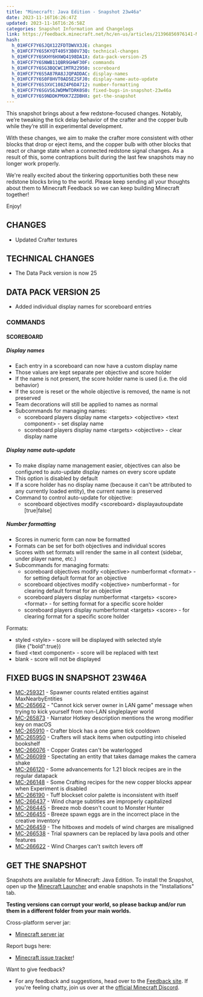 ```yaml
---
title: "Minecraft: Java Edition - Snapshot 23w46a"
date: 2023-11-16T16:26:47Z
updated: 2023-11-16T16:26:58Z
categories: Snapshot Information and Changelogs
link: https://feedback.minecraft.net/hc/en-us/articles/21396856976141-Minecraft-Java-Edition-Snapshot-23w46a
hash:
  h_01HFCF7Y6SJQX12ZFDTDWVX3JE: changes
  h_01HFCF7Y6S5KYQT405Y3B0V73Q: technical-changes
  h_01HFCF7Y6SKHY6HXWQ4198DA1X: data-pack-version-25
  h_01HFCF7Y6SNWB11QBR9GHWF30F: commands
  h_01HFCF7Y6SG3BQCWC1MTR22950: scoreboard
  h_01HFCF7Y6S5A87RA8JJQPADDAC: display-names
  h_01HFCF7Y6S0F8HVT0AD5E2SFJ0: display-name-auto-update
  h_01HFCF7Y6S3XVC108Z4P6DA712: number-formatting
  h_01HFCF7Y6SGVS6JWDMWTDRK0S0: fixed-bugs-in-snapshot-23w46a
  h_01HFCF7Y6S9NDDKPMXK7ZZDBHX: get-the-snapshot
---
```


This snapshot brings about a few redstone-focused changes. Notably, we’re tweaking the tick delay behavior of the crafter and the copper bulb while they’re still in experimental development.

With these changes, we aim to make the crafter more consistent with other blocks that drop or eject items, and the copper bulb with other blocks that react or change state when a connected redstone signal changes. As a result of this, some contraptions built during the last few snapshots may no longer work properly.

We're really excited about the tinkering opportunities both these new redstone blocks bring to the world. Please keep sending all your thoughts about them to Minecraft Feedback so we can keep building Minecraft together!

Enjoy!

## CHANGES

- Updated Crafter textures

## TECHNICAL CHANGES

- The Data Pack version is now 25

## DATA PACK VERSION 25

- Added individual display names for scoreboard entries

### COMMANDS

#### SCOREBOARD

##### Display names

- Each entry in a scoreboard can now have a custom display name
- Those values are kept separate per objective and score holder
- If the name is not present, the score holder name is used (i.e. the old behavior)
- If the score is reset or the whole objective is removed, the name is not preserved
- Team decorations will still be applied to names as normal
- Subcommands for managing names:
  - scoreboard players display name \<targets\> \<objective\> \<text component\> - set display name
  - scoreboard players display name \<targets\> \<objective\> - clear display name

##### Display name auto-update

- To make display name management easier, objectives can also be configured to auto-update display names on every score update
- This option is disabled by default
- If a score holder has no display name (because it can't be attributed to any currently loaded entity), the current name is preserved
- Command to control auto-update for objective:
  - scoreboard objectives modify \<scoreboard\> displayautoupdate \[true\|false\]

##### Number formatting

- Scores in numeric form can now be formatted
- Formats can be set for both objectives and individual scores
- Scores with set formats will render the same in all context (sidebar, under player name, etc.)
- Subcommands for managing formats:
  - scoreboard objectives modify \<objective\> numberformat \<format\> - for setting default format for an objective
  - scoreboard objectives modify \<objective\> numberformat - for clearing default format for an objective
  - scoreboard players display numberformat \<targets\> \<score\> \<format\> - for setting format for a specific score holder
  - scoreboard players display numberformat \<targets\> \<score\> - for clearing format for a specific score holder

Formats:

- styled \<style\> - score will be displayed with selected style (like {"bold":true})
- fixed \<text component\> - score will be replaced with text
- blank - score will not be displayed

## FIXED BUGS IN SNAPSHOT 23W46A

- [MC-259321](https://bugs.mojang.com/browse/MC-259321) - Spawner counts related entities against MaxNearbyEntities
- [MC-265662](https://bugs.mojang.com/browse/MC-265662) - "Cannot kick server owner in LAN game" message when trying to kick yourself from non-LAN singleplayer world
- [MC-265873](https://bugs.mojang.com/browse/MC-265873) - Narrator Hotkey description mentions the wrong modifier key on macOS
- [MC-265910](https://bugs.mojang.com/browse/MC-265910) - Crafter block has a one game tick cooldown
- [MC-265950](https://bugs.mojang.com/browse/MC-265950) - Crafters will stack items when outputting into chiseled bookshelf
- [MC-266076](https://bugs.mojang.com/browse/MC-266076) - Copper Grates can't be waterlogged
- [MC-266099](https://bugs.mojang.com/browse/MC-266099) - Spectating an entity that takes damage makes the camera shake
- [MC-266120](https://bugs.mojang.com/browse/MC-266120) - Some advancements for 1.21 block recipes are in the regular datapack
- [MC-266148](https://bugs.mojang.com/browse/MC-266148) - Some Crafting recipes for the new copper blocks appear when Experiment is disabled
- [MC-266190](https://bugs.mojang.com/browse/MC-266190) - Tuff blockset color palette is inconsistent with itself
- [MC-266437](https://bugs.mojang.com/browse/MC-266437) - Wind charge subtitles are improperly capitalized
- [MC-266445](https://bugs.mojang.com/browse/MC-266445) - Breeze mob doesn't count to Monster Hunter
- [MC-266455](https://bugs.mojang.com/browse/MC-266455) - Breeze spawn eggs are in the incorrect place in the creative inventory
- [MC-266459](https://bugs.mojang.com/browse/MC-266459) - The hitboxes and models of wind charges are misaligned
- [MC-266538](https://bugs.mojang.com/browse/MC-266538) - Trial spawners can be replaced by lava pools and other features
- [MC-266622](https://bugs.mojang.com/browse/MC-266622) - Wind Charges can't switch levers off

## GET THE SNAPSHOT

Snapshots are available for Minecraft: Java Edition. To install the Snapshot, open up the [Minecraft Launcher](https://www.minecraft.net/download.html) and enable snapshots in the "Installations" tab.

**Testing versions can corrupt your world, so please backup and/or run them in a different folder from your main worlds.**

Cross-platform server jar:

- [Minecraft server jar](https://piston-data.mojang.com/v1/objects/2f30bbf9229e2dcbaf148eb9750df1d19ffa6d19/server.jar)

Report bugs here:

- [Minecraft issue tracker](https://bugs.mojang.com/projects/MC/summary)!

Want to give feedback?

- For any feedback and suggestions, head over to the [Feedback site](https://feedback.minecraft.net/). If you're feeling chatty, join us over at the [official Minecraft Discord](https://discordapp.com/invite/minecraft).
